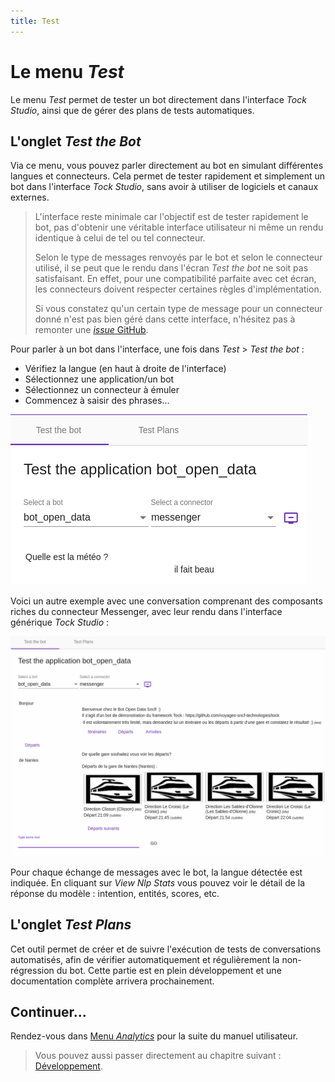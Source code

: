 ```yaml
---
title: Test
---
```


# Le menu _Test_

Le menu _Test_ permet de tester un bot directement dans l'interface _Tock Studio_, ainsi que de gérer des plans de 
tests automatiques.
 
## L'onglet _Test the Bot_

Via ce menu, vous pouvez parler directement au bot en simulant différentes langues et connecteurs.
Cela permet de tester rapidement et simplement un bot dans l'interface _Tock Studio_, 
sans avoir à utiliser de logiciels et canaux externes.

> L'interface reste minimale car l'objectif est de tester rapidement le bot, pas d'obtenir 
une véritable interface utilisateur ni même un rendu identique à celui de tel ou tel connecteur.
>
> Selon le type de messages renvoyés par le bot et selon le connecteur utilisé, il se peut que le rendu dans 
>l'écran _Test the bot_ ne soit pas satisfaisant. En effet, pour une compatibilité parfaite avec cet écran,
>les connecteurs doivent respecter certaines règles d'implémentation.
>
> Si vous constatez qu'un certain type de message pour un connecteur donné n'est pas bien géré dans cette
>interface, n'hésitez pas à remonter une [_issue_ GitHub](https://github.com/theopenconversationkit/tock/issues). 

Pour parler à un bot dans l'interface, une fois dans _Test_ > _Test the bot_ :

* Vérifiez la langue (en haut à droite de l'interface)
* Sélectionnez une application/un bot
* Sélectionnez un connecteur à émuler
* Commencez à saisir des phrases...

![Test_de_la_réponse dédiée](../../../img/build-2.png "Test de la réponse dédiée")

Voici un autre exemple avec une conversation comprenant des composants riches du connecteur Messenger, avec leur rendu 
 dans l'interface générique _Tock Studio_ :

![Test du bot](../../../img/test.png "Test du bot")

Pour chaque échange de messages avec le bot, la langue détectée est indiquée. En cliquant sur 
 _View Nlp Stats_ vous pouvez voir le détail de la réponse du modèle : intention, entités, scores, etc.

## L'onglet _Test Plans_

Cet outil permet de créer et de suivre l'exécution de tests de conversations automatisés, afin de vérifier 
automatiquement et régulièrement la non-régression du bot. Cette partie est en plein développement et une documentation 
complète arrivera prochainement.

## Continuer...

Rendez-vous dans [Menu _Analytics_](../analytics) pour la suite du manuel utilisateur. 

> Vous pouvez aussi passer directement au chapitre suivant : [Développement](../../../dev/modes.md). 
